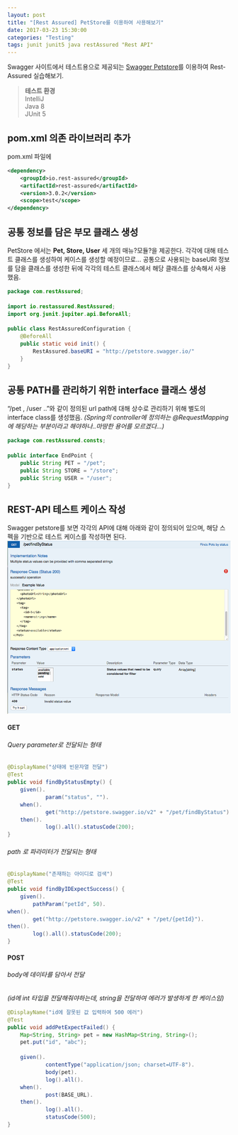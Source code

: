 ```yaml
---
layout: post
title: "[Rest Assured] PetStore를 이용하여 사용해보기"
date: 2017-03-23 15:30:00
categories: "Testing"
tags: junit junit5 java restAssured "Rest API"
---
```

 
Swagger 사이트에서 테스트용으로 제공되는 [Swagger Petstore](http://petstore.swagger.io/#￼/)를 이용하여 Rest-Assured 실습해보기.

> **테스트 환경**  
> IntelliJ  
> Java 8  
> JUnit 5  

## pom.xml 의존 라이브러리 추가
pom.xml 파일에 
```xml
<dependency>
    <groupId>io.rest-assured</groupId>
    <artifactId>rest-assured</artifactId>
    <version>3.0.2</version>
    <scope>test</scope>
</dependency>
```

## 공통 정보를 담은 부모 클래스 생성
PetStore 에서는 **Pet, Store, User** 세 개의 매뉴?모듈?을 제공한다.
각각에 대해 테스트 클래스를 생성하여 케이스를 생성할 예정이므로…
공통으로 사용되는 baseURI 정보를 담을 클래스를 생성한 뒤에 각각의 테스트 클래스에서 해당 클래스를 상속해서 사용했음.
```java
package com.restAssured;

import io.restassured.RestAssured;
import org.junit.jupiter.api.BeforeAll;

public class RestAssuredConfiguration {
    @BeforeAll
    public static void init() {
        RestAssured.baseURI = "http://petstore.swagger.io/"
    }
}
```


## 공통 PATH를 관리하기 위한 interface 클래스 생성
“/pet , /user ..”와 같이 정의된 url path에 대해 상수로 관리하기 위해 별도의 interface class를 생성했음. 
_(Spring의 controller에 정의하는 @RequestMapping에 해당하는 부분이라고 해야하나..마땅한 용어를 모르겠다…)_
```java
package com.restAssured.consts;

public interface EndPoint {
    public String PET = "/pet";
    public String STORE = "/store";
    public String USER = "/user";
}
```

## REST-API 테스트 케이스 작성
Swagger petstore를 보면 각각의 API에 대해 아래와 같이 정의되어 있으며, 해당 스펙을 기반으로 테스트 케이스를 작성하면 된다.
![](https://github.com/gloriaJun/gloriaJun.github.io/blob/master/_images/2017-03-23-testing-restassured-usage-with-petstore.png?raw=true)

#### GET

###### Query parameter로 전달되는 형태
```java
@DisplayName("상태에 빈문자열 전달")
@Test
public void findByStatusEmpty() {
    given().
            param("status", "").
    when().
            get("http://petstore.swagger.io/v2" + "/pet/findByStatus").
    then().
            log().all().statusCode(200);
}
```

###### path 로 파라미터가 전달되는 형태
```java
@DisplayName("존재하는 아이디로 검색")
@Test
public void findByIDExpectSuccess() {
    given().
        pathParam("petId", 50).
when().
        get("http://petstore.swagger.io/v2" + "/pet/{petId}").
then().
        log().all().statusCode(200);
}
```

#### POST
###### body에 데이타를 담아서 전달 
_(id에 int 타입을 전달해줘야하는데, string을 전달하여 에러가 발생하게 한 케이스임)_
``` java
@DisplayName("id에 잘못된 값 입력하여 500 에러")
@Test
public void addPetExpectFailed() {
    Map<String, String> pet = new HashMap<String, String>();
    pet.put("id", "abc");

    given().
            contentType("application/json; charset=UTF-8").
            body(pet).
            log().all().
    when().
            post(BASE_URL).
    then().
            log().all().
            statusCode(500);
}
```





